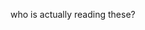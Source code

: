 who is actually reading these?

<!---
j-cran/j-cran is a ✨ special ✨ repository because its `README.md` (this file) appears on your GitHub profile.
You can click the Preview link to take a look at your changes.
--->
